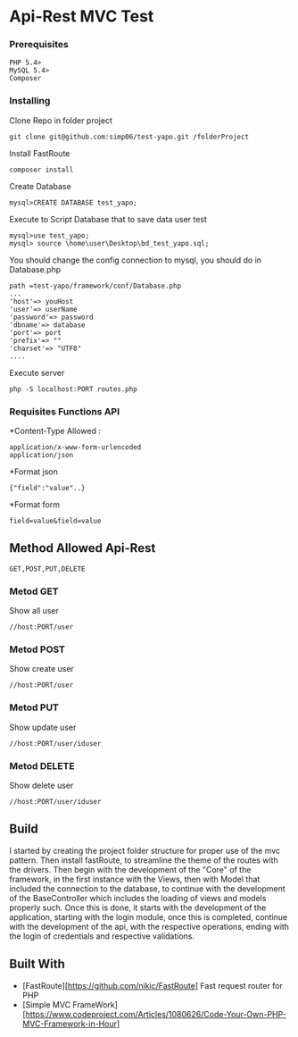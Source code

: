 # Api-Rest MVC Test

### Prerequisites

```
PHP 5.4>
MySQL 5.4>
Composer
```

### Installing

Clone Repo in folder project
```
git clone git@github.com:simp06/test-yapo.git /folderProject
```
Install FastRoute
```
composer install
```
Create  Database 
```
mysql>CREATE DATABASE test_yapo;
```

Execute to Script Database that to save data user test
```
mysql>use test_yapo;
mysql> source \home\user\Desktop\bd_test_yapo.sql;
```
You should change the config connection to mysql, you should do in Database.php
```
path =test-yapo/framework/conf/Database.php
...
'host'=> youHost
'user'=> userName
'password'=> password
'dbname'=> database	
'port'=> port
'prefix'=> ""	
'charset'=> "UTF8"
....
```
Execute server 
```
php -S localhost:PORT routes.php
```
### Requisites Functions API
*Content-Type Allowed : 
```
application/x-www-form-urlencoded
application/json
```
*Format json 
```
{"field":"value"..}
```
*Format form 
```
field=value&field=value
```
## Method Allowed Api-Rest
```
GET,POST,PUT,DELETE
```
### Metod GET
Show all user 
```
//host:PORT/user
```
### Metod POST
Show create user 
```
//host:PORT/user
```
### Metod PUT
Show update user 
```
//host:PORT/user/iduser
```
### Metod DELETE
Show delete user 
```
//host:PORT/user/iduser
```
## Build 
I started by creating the project folder structure for proper use of the mvc pattern. Then install fastRoute, to streamline the theme of the routes with the drivers. Then begin with the development of the "Core" of the framework, in the first instance with the Views, then with Model that included the connection to the database, to continue with the development of the BaseController which includes the loading of views and models properly such. Once this is done, it starts with the development of the application, starting with the login module, once this is completed, continue with the development of the api, with the respective operations, ending with the login of credentials and respective validations.

## Built With
* [FastRoute][https://github.com/nikic/FastRoute] Fast request router for PHP
* [Simple MVC FrameWork][https://www.codeproject.com/Articles/1080626/Code-Your-Own-PHP-MVC-Framework-in-Hour]
